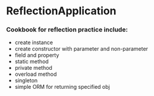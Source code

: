 # ReflectionApplication
### Cookbook for reflection practice include:

* create instance
* create constructor with parameter and non-parameter
* field and property
* static method
* private method
* overload method
* singleton
* simple ORM for returning specified obj
